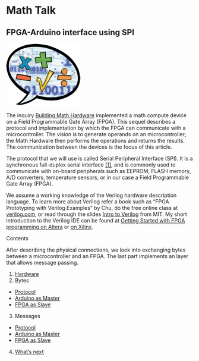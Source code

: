 # Math Talk
## FPGA-Arduino interface using SPI

![Image](media/spi-logo-mathtalk-small.jpg)

The inquiry [Building Math Hardware](http://www.coertvonk.com/technology/logic/fpga-math-verilog-12758) implemented a math compute device on a Field Programmable Gate Array (FPGA).  This sequel describes a protocol and implementation by which the FPGA can communicate with a microcontroller.  The vision is to generate operands on an microcontroller; the Math Hardware then performs the operations and returns the results.  The communication between the devices is the focus of this article.

The protocol that we will use is called Serial Peripheral Interface (SPI).  It is a synchronous full-duplex serial interface [[1]](http://www-ee.eng.hawaii.edu/~tep/EE491E/Notes/HC11A8/HC11A8_SPI.pdf), and is commonly used to communicate with on-board peripherals such as EEPROM, FLASH memory, A/D converters, temperature sensors, or in our case a Field Programmable Gate Array (FPGA).

We assume a working knowledge of the Verilog hardware description language.  To learn more about Verilog refer a book such as “FPGA Prototyping with Verilog Examples” by Chu, do the free online class at [verilog.com](http://vol.verilog.com/), or read through the slides [Intro to Verilog](http://web.mit.edu/6.111/www/f2015/index.html) from MIT.  My short introduction to the Verilog IDE can be found at [Getting Started with FPGA programming on Altera](http://www.coertvonk.com/technology/logic/quartus-cycloneiv-ne0nano-15932) or [on Xilinx](http://www.coertvonk.com/technology/logic/ise-spartan6-lx9-12604).

Contents

After describing the physical connections, we look into exchanging bytes between a microcontroller and an FPGA.  The last part implements an layer that allows message passing.

1. [Hardware](http://www.coertvonk.com/wp-admin/connecting-fpga-and-arduino-using-spi-13067/2)
2. Bytes
  * [Protocol](http://www.coertvonk.com/wp-admin/connecting-fpga-and-arduino-using-spi-13067/3)
  * [Arduino as Master](http://www.coertvonk.com/wp-admin/connecting-fpga-and-arduino-using-spi-13067/4)
  * [FPGA as Slave](http://www.coertvonk.com/wp-admin/connecting-fpga-and-arduino-using-spi-13067/5)
3. Messages
  * [Protocol](http://www.coertvonk.com/wp-admin/connecting-fpga-and-arduino-using-spi-13067/6)
  * [Arduino as Master](http://www.coertvonk.com/wp-admin/connecting-fpga-and-arduino-using-spi-13067/7)
  * [FPGA as Slave](http://www.coertvonk.com/wp-admin/connecting-fpga-and-arduino-using-spi-13067/8)
4. [What’s next](http://www.coertvonk.com/wp-admin/connecting-fpga-and-arduino-using-spi-13067/9)

